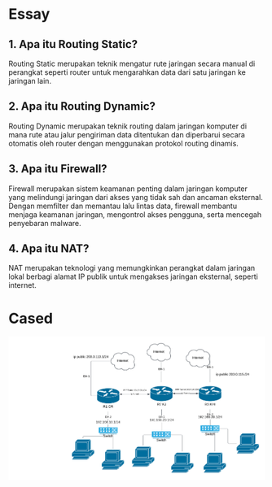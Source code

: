 # Essay

## 1. Apa itu Routing Static?
Routing Static merupakan teknik mengatur rute jaringan secara manual di perangkat seperti router untuk mengarahkan data dari satu jaringan ke jaringan lain.

## 2. Apa itu Routing Dynamic?
Routing Dynamic merupakan teknik routing dalam jaringan komputer di mana rute atau jalur pengiriman data ditentukan dan diperbarui secara otomatis oleh router dengan menggunakan protokol routing dinamis.

## 3. Apa itu Firewall?
Firewall merupakan sistem keamanan penting dalam jaringan komputer yang melindungi jaringan dari akses yang tidak sah dan ancaman eksternal. Dengan memfilter dan memantau lalu lintas data, firewall membantu menjaga keamanan jaringan, mengontrol akses pengguna, serta mencegah penyebaran malware.

## 4. Apa itu NAT?
NAT merupakan teknologi yang memungkinkan perangkat dalam jaringan lokal berbagi alamat IP publik untuk mengakses jaringan eksternal, seperti internet.

# Cased

![Topologi Diagram](<Topologi Diagram.png>)
